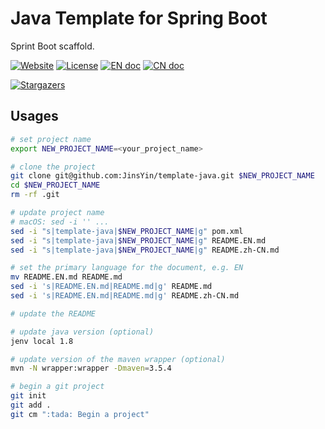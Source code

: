 # Java Template for Spring Boot

Sprint Boot scaffold.

[![Website][website-image]][website-href] 
[![License][license-image]](LICENSE)
[![EN doc][en-doc-image]](README.EN.md)
[![CN doc][cn-doc-image]](README.zh-CN.md)

[![Stargazers][star-image]][star-href]

[website-image]: https://img.shields.io/website-up-down-green-red/https/guruguru.cn.svg
[website-href]: https://guruguru.cn/
[license-image]: https://img.shields.io/github/license/jinsyin/template-java
[en-doc-image]: https://img.shields.io/badge/Document-English-blue.svg?style=socialflat-square
[cn-doc-image]: https://img.shields.io/badge/文档-中文-blue.svg?style=socialflat-square
[star-image]: https://starchart.cc/jinsyin/template-java.svg
[star-href]: https://starchart.cc/jinsyin/template-java

## Usages

```bash
# set project name
export NEW_PROJECT_NAME=<your_project_name>

# clone the project
git clone git@github.com:JinsYin/template-java.git $NEW_PROJECT_NAME
cd $NEW_PROJECT_NAME
rm -rf .git

# update project name
# macOS: sed -i '' ...
sed -i "s|template-java|$NEW_PROJECT_NAME|g" pom.xml
sed -i "s|template-java|$NEW_PROJECT_NAME|g" README.EN.md
sed -i "s|template-java|$NEW_PROJECT_NAME|g" README.zh-CN.md

# set the primary language for the document, e.g. EN
mv README.EN.md README.md
sed -i 's|README.EN.md|README.md|g' README.md
sed -i 's|README.EN.md|README.md|g' README.zh-CN.md

# update the README

# update java version (optional)
jenv local 1.8

# update version of the maven wrapper (optional)
mvn -N wrapper:wrapper -Dmaven=3.5.4

# begin a git project
git init 
git add .
git cm ":tada: Begin a project"
```
